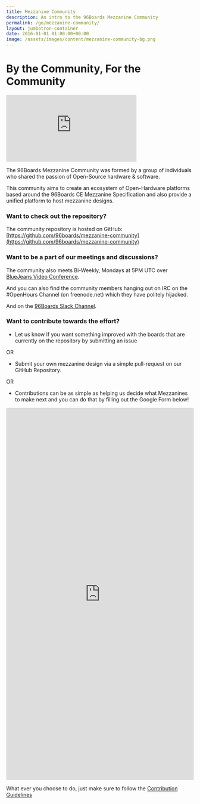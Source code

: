 ```yaml
---
title: Mezzanine Community
description: An intro to the 96Boards Mezzanine Community
permalink: /go/mezzanine-community/
layout: jumbotron-container
date: 2016-01-01 01:00:00+00:00
image: /assets/images/content/mezzanine-community-bg.png
---
```

# By the Community, For the Community

<iframe width="350" height="180" src="https://w2.countingdownto.com/2217918" frameborder="0"></iframe>

The 96Boards Mezzanine Community was formed by a group of individuals who shared the passion of Open-Source hardware & software.

This community aims to create an ecosystem of Open-Hardware platforms based around the 96Boards CE Mezzanine Specification and also provide a unified platform to host mezzanine designs.

### Want to check out the repository?
The community repository is hosted on GitHub: [https://github.com/96boards/mezzanine-community](https://github.com/96boards/mezzanine-community)

### Want to be a part of our meetings and discussions?
The community also meets Bi-Weekly, Mondays at 5PM UTC over [BlueJeans Video Conference](https://github.com/96boards/mezzanine-community#meetings-and-notes).

And you can also find the community members hanging out on IRC on the #OpenHours Channel (on freenode.net) which they have politely hijacked.

And on the [96Boards Slack Channel](https://join.slack.com/t/96boards/shared_invite/enQtNDEzMzE2MDEzMDE1LTM1YzRhYWYzMmE1OGY5ZmUxOTBlZTM4ZmE4MzUzZWRiNDE4ZDc1ZDk3OTk1NGE2ZTI5MDZhZDYyZjIwZmMxNGY).

### Want to contribute towards the effort?
- Let us know if you want something improved with the boards that are currently on the repository by submitting an issue

OR

- Submit your own mezzanine design via a simple pull-request on our GitHub Repository.

OR

- Contributions can be as simple as helping us decide what Mezzanines to make next and you can do that by filling out the Google Form below!

<iframe src="https://docs.google.com/forms/d/e/1FAIpQLSf7cPO1WSITFM6VSja4p9OZeEbdjIqEi_eMKZmjZ5Qmfoa2-w/viewform?usp=sf_link" width="100%" height="1000" frameborder="0" marginheight="0" marginwidth="0">Loading...</iframe>


What ever you choose to do, just make sure to follow the [Contribution Guidelines](https://github.com/96boards/mezzanine-community/blob/master/CONTRIBUTE.md)
